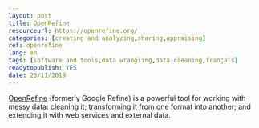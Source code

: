 ```yaml
---
layout: post 
title: OpenRefine
resourceurl: https://openrefine.org/
categories: [creating and analyzing,sharing,appraising]
ref: openrefine
lang: en
tags: [software and tools,data wrangling,data cleaning,français]
readytopublish: YES
date: 25/11/2019
---
```

[OpenRefine](http://openrefine.org/) (formerly Google Refine) is a powerful tool for working with messy data: cleaning it; transforming it from one format into another; and extending it with web services and external data.